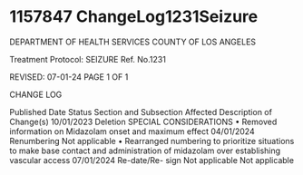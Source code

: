 # 1157847 ChangeLog1231Seizure

DEPARTMENT OF HEALTH SERVICES 
COUNTY OF LOS ANGELES 
 
Treatment Protocol:  SEIZURE Ref. No.1231 
 
 
 
 
 
 
REVISED: 07-01-24 PAGE 1 OF 1 
 
CHANGE LOG 
 
Published 
Date 
Status Section and 
Subsection Affected 
Description of Change(s) 
10/01/2023 Deletion SPECIAL 
CONSIDERATIONS 
• Removed information on 
Midazolam onset and maximum 
effect 
04/01/2024 Renumbering Not applicable 
• Rearranged numbering to 
prioritize situations to make base 
contact and administration of 
midazolam over establishing 
vascular access 
07/01/2024 Re-date/Re-
sign 
Not applicable Not applicable
